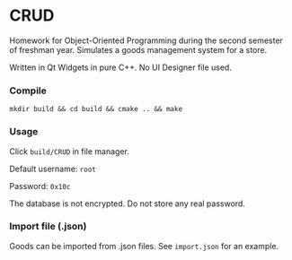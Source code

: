 # CRUD

Homework for Object-Oriented Programming during the second semester of freshman year. Simulates a goods management system for a store.

Written in Qt Widgets in pure C++. No UI Designer file used.

### Compile

`mkdir build && cd build && cmake .. && make`

### Usage

Click `build/CRUD` in file manager.

Default username: `root`

Password: `0x10c`

The database is not encrypted. Do not store any real password.

### Import file (.json)

Goods can be imported from .json files. See `import.json` for an example.
